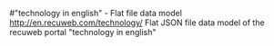 #"technology in english" - Flat file data model
http://en.recuweb.com/technology/
Flat JSON file data model of the recuweb portal "technology in english"
